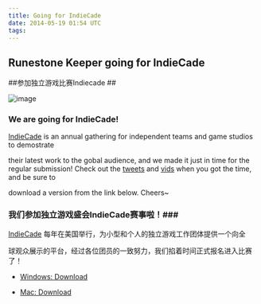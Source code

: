 ```yaml
---
title: Going for IndieCade
date: 2014-05-19 01:54 UTC
tags:
---
```


## Runestone Keeper going for IndieCade ##
##参加独立游戏比赛Indiecade ##


![image](indie-cade/indiecade_capture_logo.png)

### We are going for IndieCade! ###

[IndieCade](http://www.indiecade.com/) is an annual gathering for independent teams and game studios to demostrate 

their latest work to the gobal audience, and we made it just in time for the regular submission! Check out the [tweets](https://twitter.com/runestonekeeper) and [vids](youtu.be/cLsg9DVhX90) when you got the time, and be sure to 

download a version from the link below. Cheers~

### 我们参加独立游戏盛会IndieCade赛事啦！###

[IndieCade](http://www.indiecade.com/) 每年在美国举行，为小型和个人的独立游戏工作团体提供一个向全

球观众展示的平台，经过各位团员的一致努力，我们掐着时间正式报名进入比赛了！

- [Windows: Download](http://runestonekeeper.qiniudn.com/RuneStoneKeeperSetup.msi)

- [Mac: Download](http://runestonekeeper.qiniudn.com/RuneStoneKeeper.dmg)